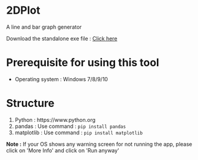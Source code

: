 # 2DPlot
A line and bar graph generator


Download the standalone exe file : <a href="https://github.com/shayansaha85/2DPlot/raw/master/bin/graphMaker.exe">Click here</a>

<h1>Prerequisite for using this tool</h1>
<ul>
  <li>Operating system : Windows 7/8/9/10</li>
</ul>

<h1>Structure</h1>
<ol>
  <li>Python : https://www.python.org</li>
  <li>pandas : Use command : <code>pip install pandas</code></li>
  <li>matplotlib : Use command : <code>pip install matplotlib</code></li>
</ol>

<p><strong>Note :</strong> If your OS shows any warning screen for not running the app, please click on 'More Info' and click on 'Run anyway' </p>
